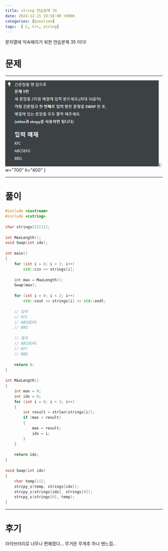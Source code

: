 ```yaml
---
title: string 연습문제 35
date: 2024-12-15 19:58:00 +0900
categories: [Question]  
tags:  [ C, C++, string]
---
```


문자열에 익숙해지기 위한 연습문제 35 이다!

# 문제   
---------------------------------------
![Desktop View](/assets/img/string29.png){: w="700" h="400" }

---------------------------------------

# 풀이

```c++
#include <iostream>
#include <cstring>

char strings[3][11];

int MaxLength();
void Swap(int idx);

int main()
{
    for (int i = 0; i < 3; i++)
        std::cin >> strings[i];
    
    int max = MaxLength();
    Swap(max);
    
    for (int i = 0; i < 3; i++)
        std::cout << strings[i] << std::endl;
    
    // 입력
    // KFC
    // ABCDEFG
    // BBQ

    // 결과
    // ABCDEFG
    // KFC
    // BBQ

    return 0;
}

int MaxLength()
{
    int max = 0;
    int idx = 0;
    for (int i = 0; i < 3; i++)
    {	
        int result = strlen(strings[i]);
        if (max < result)
        {
            max = result;
            idx = i;
        }
    }
    
    return idx;
}

void Swap(int idx)
{
    char temp[11];
    strcpy_s(temp, strings[idx]);
    strcpy_s(strings[idx], strings[0]);
    strcpy_s(strings[0], temp);
}
```
---------------------------------------

# 후기

라이브러리로 너무나 편해졌다... 무거운 무게추 하나 땐느낌..

